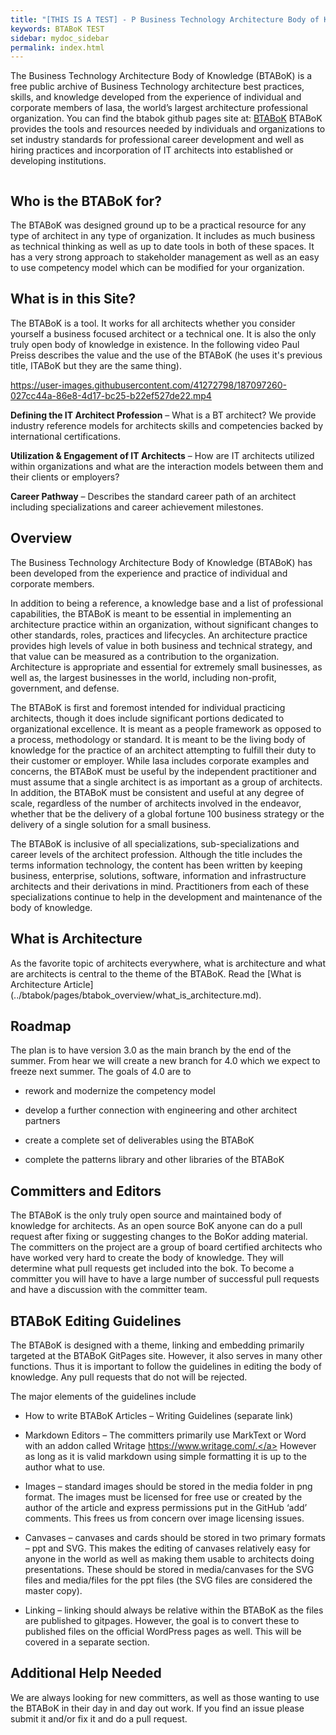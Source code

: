 ```yaml
---
title: "[THIS IS A TEST] - P Business Technology Architecture Body of Knowledge"
keywords: BTABoK TEST
sidebar: mydoc_sidebar
permalink: index.html
---
```


<body>

<p>
The Business Technology Architecture Body of Knowledge (BTABoK) is a free public archive of Business Technology architecture best practices, skills, and knowledge developed from the experience of individual and corporate members of Iasa, the world’s largest architecture professional organization.
You can find the btabok github pages site at: <a href="https://iasa-global.github.io/btabok/">BTABoK</a>
BTABoK provides the tools and resources needed by individuals and organizations to set industry standards for professional career development and well as hiring practices and incorporation of IT architects into established or developing institutions. 
</p>

<map name="rage_image_map">
    <area shape="rect" href="https://iasa-global.github.io/btabok/ecosystem.html" coords="45,199,95,261" alt="" target="_blank">
    <area shape="rect" href="https://iasa-global.github.io/btabok/engagement.html" coords="101,134,155,180" alt="" target="_blank">
    <area shape="rect" href="https://iasa-global.github.io/btabok/journey.html" coords="175,78,222,127" alt="" target="_blank">
    <area shape="rect" href="https://iasa-global.github.io/btabok/innovate.html" coords="322,30,381,78" alt="" target="_blank">
    <area shape="rect" href="https://iasa-global.github.io/btabok/strategy.html" coords="464,59,496,97" alt="" target="_blank">
    <area shape="rect" href="https://iasa-global.github.io/btabok/agility.html" coords="528,101,569,148" alt="" target="_blank">
    <area shape="rect" href="https://iasa-global.github.io/btabok/business_models.html" coords="597,176,639,229" alt="" target="_blank">
    <area shape="rect" href="https://iasa-global.github.io/btabok/business_capabilities.html" coords="622,261,674,304" alt="" target="_blank">
    <area shape="rect" href="https://iasa-global.github.io/btabok/transform.html" coords="619,334,684,370" alt="" target="_blank">
    <area shape="rect" href="https://iasa-global.github.io/btabok/culture.html" coords="605,440,648,497" alt="" target="_blank">
    <area shape="rect" href="https://iasa-global.github.io/btabok/mindset.html" coords="546,537,577,583" alt="" target="_blank">
    <area shape="rect" href="https://iasa-global.github.io/btabok/collaboration.html" coords="428,612,475,654" alt="" target="_blank">
    <area shape="rect" href="https://iasa-global.github.io/btabok/utilize.html" coords="326,631,379,678" alt="" target="_blank">
    <area shape="rect" href="https://iasa-global.github.io/btabok/automation.html" coords="224,601,267,646" alt="" target="_blank">
    <area shape="rect" href="https://iasa-global.github.io/btabok/safety_liability.html" coords="142,550,171,611" alt="" target="_blank">
    <area shape="rect" href="https://iasa-global.github.io/btabok/velocity.html" coords="87,501,122,546" alt="" target="_blank">
    <area shape="rect" href="https://iasa-global.github.io/btabok/simplicity.html" coords="57,426,96,467" alt="" target="_blank">
    <area shape="rect" href="https://iasa-global.github.io/btabok/measures.html" coords="23,334,81,368" alt="" target="_blank">
    <area shape="rect" href="https://iasa-global.github.io/btabok/services.html" coords="414,126,441,164" alt="" target="_blank">
    <area shape="rect" href="https://iasa-global.github.io/btabok/assignment.html" coords="460,150,502,175" alt="" target="_blank">
    <area shape="rect" href="https://iasa-global.github.io/btabok/architecture_lifecycle.html" coords="506,183,535,230" alt="" target="_blank">
    <area shape="rect" href="https://iasa-global.github.io/btabok/decisions.html" coords="546,240,572,273" alt="" target="_blank">
    <area shape="rect" href="https://iasa-global.github.io/btabok/design.html" coords="556,292,586,331" alt="" target="_blank">
    <area shape="rect" href="https://iasa-global.github.io/btabok/architecture_pattern_repository.html" coords="552,351,582,391" alt="" target="_blank">
    <area shape="rect" href="https://iasa-global.github.io/btabok/stakeholders.html" coords="537,420,575,454" alt="" target="_blank">
    <area shape="rect" href="https://iasa-global.github.io/btabok/requirements.html" coords="490,480,527,519" alt="" target="_blank">
    <area shape="rect" href="https://iasa-global.github.io/btabok/views.html" coords="442,525,469,567" alt="" target="_blank">
    <area shape="rect" href="https://iasa-global.github.io/btabok/quality_attributes.html" coords="372,546,404,596" alt="" target="_blank">
    <area shape="rect" href="https://iasa-global.github.io/btabok/deliverables.html" coords="298,556,330,592" alt="" target="_blank">
    <area shape="rect" href="https://iasa-global.github.io/btabok/legacy_modernization.html" coords="234,522,260,565" alt="" target="_blank">
    <area shape="rect" href="https://iasa-global.github.io/btabok/repository.html" coords="181,490,206,521" alt="" target="_blank">
    <area shape="rect" href="https://iasa-global.github.io/btabok/architecture_tools.html" coords="139,437,169,479" alt="" target="_blank">
    <area shape="rect" href="https://iasa-global.github.io/btabok/quality_assurance.html" coords="112,368,148,413" alt="" target="_blank">
    <area shape="rect" href="https://iasa-global.github.io/btabok/governance_em.html" coords="115,294,149,330" alt="" target="_blank">
    <area shape="rect" href="https://iasa-global.github.io/btabok/product_project.html" coords="138,228,166,265" alt="" target="_blank">
    <area shape="rect" href="https://iasa-global.github.io/btabok/roadmap.html" coords="178,178,204,213" alt="" target="_blank">
    <area shape="rect" href="https://iasa-global.github.io/btabok/experiments.html" coords="234,134,263,176" alt="" target="_blank">
    <area shape="rect" href="https://iasa-global.github.io/btabok/objectives.html" coords="422,210,454,245" alt="" target="_blank">
    <area shape="rect" href="https://iasa-global.github.io/btabok/technical_debt.html" coords="467,258,498,298" alt="" target="_blank">
    <area shape="rect" href="https://iasa-global.github.io/btabok/investment_planning.html" coords="484,324,520,372" alt="" target="_blank">
    <area shape="rect" href="https://iasa-global.github.io/btabok/scope_context.html" coords="471,396,500,436" alt="" target="_blank">
    <area shape="rect" href="https://iasa-global.github.io/btabok/structural_complexity.html" coords="431,447,461,487" alt="" target="_blank">
    <area shape="rect" href="https://iasa-global.github.io/btabok/coverage.html" coords="372,482,396,518" alt="" target="_blank">
    <area shape="rect" href="https://iasa-global.github.io/btabok/principles.html" coords="305,479,332,519" alt="" target="_blank">
    <area shape="rect" href="https://iasa-global.github.io/btabok/analysis.html" coords="250,449,275,494" alt="" target="_blank">
    <area shape="rect" href="https://iasa-global.github.io/btabok/value_streams.html" coords="209,394,234,448" alt="" target="_blank">
    <area shape="rect" href="https://iasa-global.github.io/btabok/benefits_realization.html" coords="191,329,223,383" alt="" target="_blank">
    <area shape="rect" href="https://iasa-global.github.io/btabok/value_methods.html" coords="207,266,234,308" alt="" target="_blank">
    <area shape="rect" href="https://iasa-global.github.io/btabok/risk_methods.html" coords="243,219,268,257" alt="" target="_blank">
    <area shape="rect" href="https://iasa-global.github.io/btabok/extended_team.html" coords="416,300,447,340" alt="" target="_blank">
    <area shape="rect" href="https://iasa-global.github.io/btabok/organization.html" coords="411,371,445,406" alt="" target="_blank">
    <area shape="rect" href="https://iasa-global.github.io/btabok/roles.html" coords="373,421,399,452" alt="" target="_blank">
    <area shape="rect" href="https://iasa-global.github.io/btabok/competency.html" coords="299,412,329,446" alt="" target="_blank">
    <area shape="rect" href="https://iasa-global.github.io/btabok/job_description.html" coords="254,348,287,391" alt="" target="_blank">
    <area shape="rect" href="https://iasa-global.github.io/btabok/community.html" coords="259,293,291,318" alt="" target="_blank">
    <area shape="rect" href="https://iasa-global.github.io/btabok/architecture_practice.html" coords="327,323,380,374" alt="" target="_blank">

</map>
<img src="images/BTABoK_map.png" alt="" usemap="#rage_image_map">

<h2>Who is the BTABoK for?</h2>

<p>
The BTABoK was designed ground up to be a practical resource for any type of architect in any type of organization. It includes as much business as technical thinking as well as up to date tools in both of these spaces. It has a very strong approach to stakeholder management as well as an easy to use competency model which can be modified for your organization.
</p>

<h2>What is in this Site?</h2>

<p>
The BTABoK is a tool. It works for all architects whether you consider yourself a business focused architect or a technical one. It is also the only truly open body of knowledge in existence. In the following video Paul Preiss describes the value and the use of the BTABoK (he uses it's previous title, ITABoK but they are the same thing).

https://user-images.githubusercontent.com/41272798/187097260-027cc44a-86e8-4d17-bc25-b22ef527de22.mp4

**Defining the IT Architect Profession** – What is a BT architect? We provide industry reference models for architects skills and competencies backed by international certifications.

**Utilization & Engagement of IT Architects** – How are IT architects utilized within organizations and what are the interaction models between them and their clients or employers?

**Career Pathway** – Describes the standard career path of an architect including specializations and career achievement milestones.

</p>

<h2>Overview</h2>

<p>
The Business Technology Architecture Body of Knowledge (BTABoK) has been developed from the experience and practice of individual and corporate members.

In addition to being a reference, a knowledge base and a list of professional capabilities, the BTABoK is meant to be essential in implementing an architecture practice within an organization, without significant changes to other standards, roles, practices and lifecycles. An architecture practice provides high levels of value in both business and technical strategy, and that value can be measured as a contribution to the organization. Architecture is appropriate and essential for extremely small businesses, as well as, the largest businesses in the world, including non-profit, government, and defense.

The BTABoK is first and foremost intended for individual practicing architects, though it does include significant portions dedicated to organizational excellence. It is meant as a people framework as opposed to a process, methodology or standard. It is meant to be the living body of knowledge for the practice of an architect attempting to fulfill their duty to their customer or employer. While Iasa includes corporate examples and concerns, the BTABoK must be useful by the independent practitioner and must assume that a single architect is as important as a group of architects. In addition, the BTABoK must be consistent and useful at any degree of scale, regardless of the number of architects involved in the endeavor, whether that be the delivery of a global fortune 100 business strategy or the delivery of a single solution for a small business.

The BTABoK is inclusive of all specializations, sub-specializations and career levels of the architect profession. Although the title includes the terms information technology, the content has been written by keeping business, enterprise, solutions, software, information and infrastructure architects and their derivations in mind. Practitioners from each of these specializations continue to help in the development and maintenance of the body of knowledge.

</p>

<h2>What is Architecture</h2>

<p>
As the favorite topic of architects everywhere, what is architecture and what are architects is central to the theme of the BTABoK. Read the [What is Architecture Article](../btabok/pages/btabok_overview/what_is_architecture.md).
</p>

<h2>Roadmap</h2>

<p>
The plan is to have version 3.0 as the main branch by the end of the summer. From hear we will create a new branch for 4.0 which we expect to freeze next summer. The goals of 4.0 are to

- rework and modernize the competency model
- develop a further connection with engineering and other architect partners
- create a complete set of deliverables using the BTABoK
- complete the patterns library and other libraries of the BTABoK
  
  </p>

<h2>Committers and Editors</h2>

<p>
The BTABoK is the only truly open source and maintained body of knowledge for architects. As an open source BoK anyone can do a pull request after fixing or suggesting changes to the BoKor adding material. The committers on the project are a group of board certified architects who have worked very hard to create the body of knowledge. They will determine what pull requests get included into the bok. To become a committer you will have to have a large number of successful pull requests and have a discussion with the committer team.
</p>

<h2>BTABoK Editing Guidelines</h2>
<p>
The BTABoK is designed with a theme, linking and embedding primarily targeted at the BTABoK GitPages site. However, it also serves in many other functions. Thus it is important to follow the guidelines in editing the body of knowledge. Any pull requests that do not will be rejected.

The major elements of the guidelines include

- How to write BTABoK Articles – Writing Guidelines (separate link)
- Markdown Editors – The committers primarily use MarkText or Word with an addon called Writage <a href="https://www.writage.com/"> https://www.writage.com/.</a> However as long as it is valid markdown using simple formatting it is up to the author what to use.
- Images – standard images should be stored in the media folder in png format. The images must be licensed for free use or created by the author of the article and express permissions put in the GitHub ‘add’ comments. This frees us from concern over image licensing issues.
- Canvases – canvases and cards should be stored in two primary formats – ppt and SVG. This makes the editing of canvases relatively easy for anyone in the world as well as making them usable to architects doing presentations. These should be stored in media/canvases for the SVG files and media/files for the ppt files (the SVG files are considered the master copy).
- Linking – linking should always be relative within the BTABoK as the files are published to gitpages. However, the goal is to convert these to published files on the official WordPress pages as well. This will be covered in a separate section.
  
  </p>

<h2>Additional Help Needed</h2>
<p>
We are always looking for new committers, as well as those wanting to use the BTABoK in their day in and day out work. If you find an issue please submit it and/or fix it and do a pull request. 
</p>

<script src="js/imageMapResizer.js"></script>

</body>
